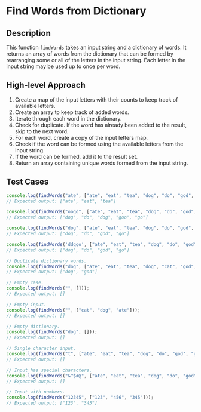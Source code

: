 # Find Words from Dictionary

## Description
This function `findWords` takes an input string and a dictionary of words. It returns an array of words from the dictionary that can be formed by rearranging some or all of the letters in the input string. Each letter in the input string may be used up to once per word.

## High-level Approach
1. Create a map of the input letters with their counts to keep track of available letters.
2. Create an array to keep track of added words.
3. Iterate through each word in the dictionary.
4. Check for duplicate. If the word has already been added to the result, skip to the next word.
5. For each word, create a copy of the input letters map.
6. Check if the word can be formed using the available letters from the input string.
7. If the word can be formed, add it to the result set.
8. Return an array containing unique words formed from the input string.

## Test Cases

```javascript
console.log(findWords("ate", ["ate", "eat", "tea", "dog", "do", "god", "goo", "go", "good"]));
// Expected output: ["ate", "eat", "tea"]

console.log(findWords("oogd", ["ate", "eat", "tea", "dog", "do", "god", "goo", "go", "good"]));
// Expected output: ["dog", "do", "dog", "goo", "go"]

console.log(findWords("dog", ["ate", "eat", "tea", "dog", "do", "god", "goo", "go", "good"]));
// Expected output: ["dog", "do", "god", "go"]

console.log(findWords('ddggo', ["ate", "eat", "tea", "dog", "do", "god", "goo", "go", "good"]));
// Expected output: ["dog", "do", "god", "go"]

// Duplicate dictionary words.
console.log(findWords("dog", ["ate", "eat", "tea", "dog", "cat", "god", "god"]));
// Expected output: ["dog", "god"]

// Empty case.
console.log(findWords("", []));
// Expected output: []

// Empty input.
console.log(findWords("", ["cat", "dog", "ate"]));
// Expected output: []

// Empty dictionary.
console.log(findWords("dog", []));
// Expected output: []

// Single character input.
console.log(findWords("t", ["ate", "eat", "tea", "dog", "do", "god", "goo", "go", "good"]));
// Expected output: []

// Input has special characters.
console.log(findWords("&^$#@", ["ate", "eat", "tea", "dog", "do", "god", "goo", "go", "good"]));
// Expected output: []

// Input with numbers.
console.log(findWords("12345", ["123", "456", "345"]));
// Expected output: ["123", "345"]
```
